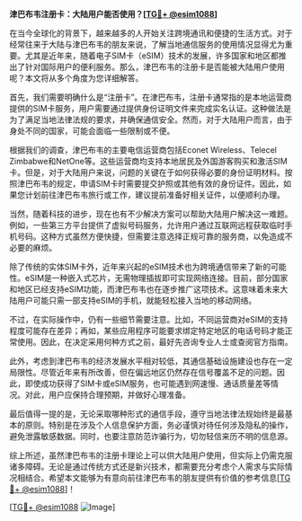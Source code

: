 **津巴布韦注册卡：大陆用户能否使用？[[TG💪+ @esim1088](https://t.me/s/esim1088)]**

在当今全球化的背景下，越来越多的人开始关注跨境通讯和便捷的生活方式。对于经常往来于大陆与津巴布韦的朋友来说，了解当地通信服务的使用情况显得尤为重要。尤其是近年来，随着电子SIM卡（eSIM）技术的发展，许多国家和地区都推出了针对国际用户的便利服务。那么，津巴布韦的注册卡是否能被大陆用户使用呢？本文将从多个角度为您详细解答。

首先，我们需要明确什么是“注册卡”。在津巴布韦，注册卡通常指的是本地运营商提供的SIM卡服务，用户需要通过提供身份证明文件来完成实名认证。这种做法是为了满足当地法律法规的要求，并确保通信安全。然而，对于大陆用户而言，由于身处不同的国家，可能会面临一些限制或不便。

根据我们的调查，津巴布韦的主要电信运营商包括Econet Wireless、Telecel Zimbabwe和NetOne等。这些运营商均支持本地居民及外国游客购买和激活SIM卡。但是，对于大陆用户来说，问题的关键在于如何获得必要的身份证明材料。按照津巴布韦的规定，申请SIM卡时需要提交护照或其他有效的身份证件。因此，如果您计划前往津巴布韦旅行或工作，建议提前准备好相关证件，以便顺利办理。

当然，随着科技的进步，现在也有不少解决方案可以帮助大陆用户解决这一难题。例如，一些第三方平台提供了虚拟号码服务，允许用户通过互联网远程获取临时手机号码。这种方式虽然方便快捷，但需要注意选择正规可靠的服务商，以免造成不必要的麻烦。

除了传统的实体SIM卡外，近年来兴起的eSIM技术也为跨境通信带来了新的可能性。eSIM是一种嵌入式芯片，无需物理插拔即可实现网络连接。目前，部分国家和地区已经支持eSIM功能，而津巴布韦也在逐步推广这项技术。这意味着未来大陆用户可能只需一部支持eSIM的手机，就能轻松接入当地的移动网络。

不过，在实际操作中，仍有一些细节需要注意。比如，不同运营商对eSIM的支持程度可能存在差异；再如，某些应用程序可能要求绑定特定地区的电话号码才能正常使用。因此，在决定采用何种方式之前，最好先咨询专业人士或查阅官方指南。

此外，考虑到津巴布韦的经济发展水平相对较低，其通信基础设施建设也存在一定局限性。尽管近年来有所改善，但在偏远地区仍然存在信号覆盖不足的问题。因此，即使成功获得了SIM卡或eSIM服务，也可能遇到网速慢、通话质量差等情况。对此，用户应保持合理预期，并做好心理准备。

最后值得一提的是，无论采取哪种形式的通信手段，遵守当地法律法规始终是最基本的原则。特别是在涉及个人信息保护方面，务必谨慎对待任何涉及隐私的操作，避免泄露敏感数据。同时，也要注意防范诈骗行为，切勿轻信来历不明的信息源。

综上所述，虽然津巴布韦的注册卡理论上可以供大陆用户使用，但实际上仍需克服诸多障碍。无论是通过传统方式还是新兴技术，都需要充分考虑个人需求与实际情况相结合。希望本文能够为有意向前往津巴布韦的朋友提供有价值的参考信息[[TG💪+ @esim1088](https://t.me/s/esim1088)]！

[[TG💪+ @esim1088](https://t.me/s/esim1088) ![Image](https://i.postimg.cc/4NQfJmqS/Snipaste-2025-05-13-00-14-12.png)]